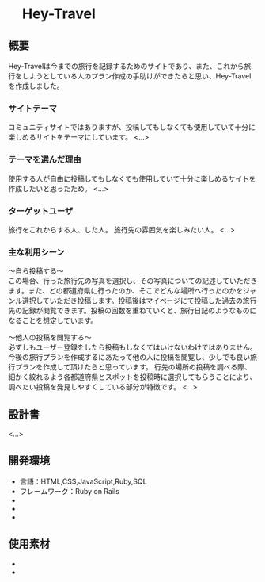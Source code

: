 # 　Hey-Travel

## 概要
Hey-Travelは今までの旅行を記録するためのサイトであり、また、これから旅行をしようとしている人のプラン作成の手助けができたらと思い、Hey-Travelを作成しました。
### サイトテーマ
コミュニティサイトではありますが、投稿してもしなくても使用していて十分に楽しめるサイトをテーマにしています。
<...>

### テーマを選んだ理由
使用する人が自由に投稿してもしなくても使用していて十分に楽しめるサイトを作成したいと思ったため。
<...>

### ターゲットユーザ
旅行をこれからする人、した人。
旅行先の雰囲気を楽しみたい人。
<...>

### 主な利用シーン
〜自ら投稿する〜                                                                                                                                             
この場合、行った旅行先の写真を選択し、その写真についての記述していただきます。また、どの都道府県に行ったのか、そこでどんな場所へ行ったのかをジャンル選択していただき投稿します。投稿後はマイページにて投稿した過去の旅行先の記録が閲覧できます。投稿の回数を重ねていくと、旅行日記のようなものになることを想定しています。

〜他人の投稿を閲覧する〜                                               　　　　                                                                                     
必ずしもユーザー登録をしたら投稿もしなくてはいけないわけではありません。今後の旅行プランを作成するにあたって他の人に投稿を閲覧し、少しでも良い旅行プランを作成して頂けたらと思っています。
行先の場所の投稿を調べる際、細かく絞れるよう各都道府県とスポットを投稿時に選択してもらうことにより、調べたい投稿を発見しやすくしている部分が特徴です。
<...>

## 設計書
<...>

## 開発環境 
- 言語：HTML,CSS,JavaScript,Ruby,SQL
- フレームワーク：Ruby on Rails
- 
- 
-

## 使用素材
- 
- 

